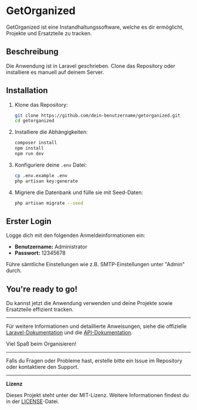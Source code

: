# GetOrganized

GetOrganized ist eine Instandhaltungssoftware, welche es dir ermöglicht, Projekte und Ersatzteile zu tracken.

## Beschreibung

Die Anwendung ist in Laravel geschrieben. Clone das Repository oder installiere es manuell auf deinem Server.

## Installation

1. Klone das Repository:
    ```sh
    git clone https://github.com/dein-benutzername/getorganized.git
    cd getorganized
    ```

2. Installiere die Abhängigkeiten:
    ```sh
    composer install
    npm install
    npm run dev
    ```

3. Konfiguriere deine `.env` Datei:
    ```sh
    cp .env.example .env
    php artisan key:generate
    ```

4. Migriere die Datenbank und fülle sie mit Seed-Daten:
    ```sh
    php artisan migrate --seed
    ```

## Erster Login

Logge dich mit den folgenden Anmeldeinformationen ein:
- **Benutzername:** Administrator
- **Passwort:** 12345678

Führe sämtliche Einstellungen wie z.B. SMTP-Einstellungen unter "Admin" durch.

## You're ready to go!

Du kannst jetzt die Anwendung verwenden und deine Projekte sowie Ersatzteile effizient tracken.

---

Für weitere Informationen und detaillierte Anweisungen, siehe die offizielle [Laravel-Dokumentation](https://laravel.com/docs) und die [API-Dokumentation](https://laravel.com/api).

Viel Spaß beim Organisieren!

---

Falls du Fragen oder Probleme hast, erstelle bitte ein Issue im Repository oder kontaktiere den Support.

---

**Lizenz**

Dieses Projekt steht unter der MIT-Lizenz. Weitere Informationen findest du in der [LICENSE](LICENSE)-Datei.
